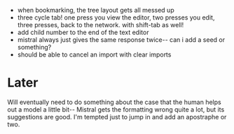 - when bookmarking, the tree layout gets all messed up
- three cycle tab! one press you view the editor, two presses you edit, three presses, back to the network. with shift-tab as well!
- add child number to the end of the text editor
- mistral always just gives the same response twice-- can i add a seed or something?
- should be able to cancel an import with clear imports




# Later

Will eventually need to do something about the case that the human helps out a model a little bit-- Mistral gets the formatting wrong quite a lot, but its suggestions are good. I'm tempted just to jump in and add an apostraphe or two.
